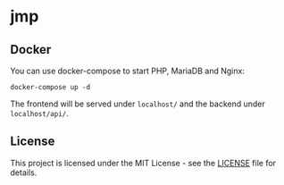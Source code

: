 # jmp

## Docker

You can use docker-compose to start PHP, MariaDB and Nginx:

```
docker-compose up -d
```

The frontend will be served under `localhost/` and the backend under `localhost/api/`.

## License

This project is licensed under the MIT License - see the [LICENSE](LICENSE) file for details.